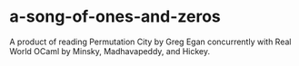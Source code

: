 a-song-of-ones-and-zeros
========================

A product of reading Permutation City by Greg Egan concurrently with Real World OCaml by Minsky, Madhavapeddy, and Hickey.
